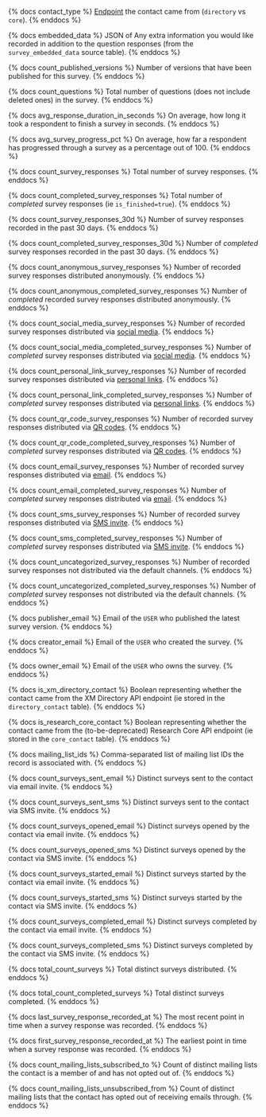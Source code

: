 {% docs contact_type %}
[Endpoint](https://api.qualtrics.com/c4c0dbec83622-research-core-to-xm-directory-migration-guide) the contact came from (`directory` vs `core`).
{% enddocs %}

{% docs embedded_data %}
JSON of  Any extra information you would like recorded in addition to the question responses (from the `survey_embedded_data` source table).
{% enddocs %}

{% docs count_published_versions %}
Number of versions that have been published for this survey.
{% enddocs %}

{% docs count_questions %}
Total number of questions (does not include deleted ones) in the survey.
{% enddocs %}

{% docs avg_response_duration_in_seconds %}
On average, how long it took a respondent to finish a survey in seconds.
{% enddocs %}

{% docs avg_survey_progress_pct %}
On average, how far a respondent has progressed through a survey as a percentage out of 100.
{% enddocs %}

{% docs count_survey_responses %}
Total number of survey responses.
{% enddocs %}

{% docs count_completed_survey_responses %}
Total number of _completed_ survey responses (ie `is_finished=true`).
{% enddocs %}

{% docs count_survey_responses_30d %}
Number of survey responses recorded in the past 30 days.
{% enddocs %}

{% docs count_completed_survey_responses_30d %}
Number of _completed_ survey responses recorded in the past 30 days.
{% enddocs %}

{% docs count_anonymous_survey_responses %}
Number of recorded survey responses distributed anonymously.
{% enddocs %}

{% docs count_anonymous_completed_survey_responses %}
Number of _completed_ recorded survey responses distributed anonymously.
{% enddocs %}

{% docs count_social_media_survey_responses %}
Number of recorded survey responses distributed via [social media](https://www.qualtrics.com/support/survey-platform/distributions-module/social-media-distribution/).
{% enddocs %}

{% docs count_social_media_completed_survey_responses %}
Number of _completed_ survey responses distributed via [social media](https://www.qualtrics.com/support/survey-platform/distributions-module/social-media-distribution/).
{% enddocs %}

{% docs count_personal_link_survey_responses %}
Number of recorded survey responses distributed via [personal links](https://www.qualtrics.com/support/survey-platform/distributions-module/email-distribution/personal-links/).
{% enddocs %}

{% docs count_personal_link_completed_survey_responses %}
Number of _completed_ survey responses distributed via [personal links](https://www.qualtrics.com/support/survey-platform/distributions-module/email-distribution/personal-links/).
{% enddocs %}

{% docs count_qr_code_survey_responses %}
Number of recorded survey responses distributed via [QR codes](https://www.qualtrics.com/support/survey-platform/distributions-module/web-distribution/qr-code/).
{% enddocs %}

{% docs count_qr_code_completed_survey_responses %}
Number of _completed_ survey responses distributed via [QR codes](https://www.qualtrics.com/support/survey-platform/distributions-module/web-distribution/qr-code/).
{% enddocs %}

{% docs count_email_survey_responses %}
Number of recorded survey responses distributed via [email](https://www.qualtrics.com/support/survey-platform/distributions-module/email-distribution/emails-overview/).
{% enddocs %}

{% docs count_email_completed_survey_responses %}
Number of _completed_ survey responses distributed via [email](https://www.qualtrics.com/support/survey-platform/distributions-module/email-distribution/emails-overview/).
{% enddocs %}

{% docs count_sms_survey_responses %}
Number of recorded survey responses distributed via [SMS invite](https://www.qualtrics.com/support/survey-platform/distributions-module/mobile-distributions/sms-surveys/).
{% enddocs %}

{% docs count_sms_completed_survey_responses %}
Number of _completed_ survey responses distributed via [SMS invite](https://www.qualtrics.com/support/survey-platform/distributions-module/mobile-distributions/sms-surveys/).
{% enddocs %}

{% docs count_uncategorized_survey_responses %}
Number of recorded survey responses not distributed via the default channels.
{% enddocs %}

{% docs count_uncategorized_completed_survey_responses %}
Number of _completed_ survey responses not distributed via the default channels.
{% enddocs %}

{% docs publisher_email %}
Email of the `USER` who published the latest survey version.
{% enddocs %}

{% docs creator_email %}
Email of the `USER` who created the survey.
{% enddocs %}

{% docs owner_email %}
Email of the `USER` who owns the survey.
{% enddocs %}

{% docs is_xm_directory_contact %}
Boolean representing whether the contact came from the XM Directory API endpoint (ie stored in the `directory_contact` table).
{% enddocs %}

{% docs is_research_core_contact %}
Boolean representing whether the contact came from the (to-be-deprecated) Research Core API endpoint (ie stored in the `core_contact` table).
{% enddocs %}

{% docs mailing_list_ids %}
Comma-separated list of mailing list IDs the record is associated with.
{% enddocs %}

{% docs count_surveys_sent_email %}
Distinct surveys sent to the contact via email invite.
{% enddocs %}

{% docs count_surveys_sent_sms %}
Distinct surveys sent to the contact via SMS invite.
{% enddocs %}

{% docs count_surveys_opened_email %}
Distinct surveys opened by the contact via email invite.
{% enddocs %}

{% docs count_surveys_opened_sms %}
Distinct surveys opened by the contact via SMS invite.
{% enddocs %}

{% docs count_surveys_started_email %}
Distinct surveys started by the contact via email invite.
{% enddocs %}

{% docs count_surveys_started_sms %}
Distinct surveys started by the contact via SMS invite.
{% enddocs %}

{% docs count_surveys_completed_email %}
Distinct surveys completed by the contact via email invite.
{% enddocs %}

{% docs count_surveys_completed_sms %}
Distinct surveys completed by the contact via SMS invite.
{% enddocs %}

{% docs total_count_surveys %}
Total distinct surveys distributed.
{% enddocs %}

{% docs total_count_completed_surveys %}
Total distinct surveys completed.
{% enddocs %}

{% docs last_survey_response_recorded_at %}
The most recent point in time when a survey response was recorded.
{% enddocs %}

{% docs first_survey_response_recorded_at %}
The earliest point in time when a survey response was recorded.
{% enddocs %}

{% docs count_mailing_lists_subscribed_to %}
Count of distinct mailing lists the contact is a member of and has not opted out of.
{% enddocs %}

{% docs count_mailing_lists_unsubscribed_from %}
Count of distinct mailing lists that the contact has opted out of receiving emails through.
{% enddocs %}